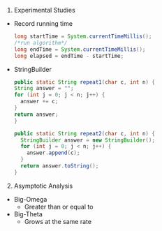 1. Experimental Studies
  - Record running time
    ```java
    long startTime = System.currentTimeMillis();
    /*run algorithm*/
    long endTime = System.currentTimeMillis();
    long elapsed = endTime - startTime;
    ```
  - StringBuilder
    ```java
    public static String repeat1(char c, int n) {
    String answer = "";
    for (int j = 0; j < n; j++) {
      answer += c;
    }
    return answer;
    }

    public static String repeat2(char c, int n) {
      StringBuilder answer = new StringBuilder();
      for (int j = 0; j < n; j++) {
        answer.append(c);
      }
      return answer.toString();
    }
    ```
  
  
2. Asymptotic Analysis
  - Big-Omega
    * Greater than or equal to
  - Big-Theta
    * Grows at the same rate

